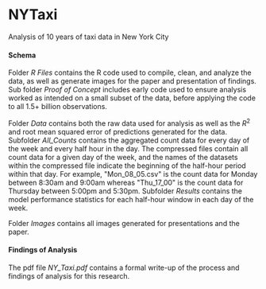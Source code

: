# NYTaxi
Analysis of 10 years of taxi data in New York City

#### Schema

Folder *R Files* contains the R code used to compile, clean, and analyze the data, as well as generate images for the paper and presentation of findings. Sub folder *Proof of Concept* includes early code used to ensure analysis worked as intended on a small subset of the data, before applying the code to all 1.5+ billion observations.

Folder *Data* contains both the raw data used for analysis as well as the $R^2$ and root mean squared error of predictions generated for the data. Subfolder *All_Counts* contains the aggregated count data for every day of the week and every half hour in the day. The compressed files contain all count data for a given day of the week, and the names of the datasets within the compressed file indicate the beginning of the half-hour period within that day. For example, "Mon_08_05.csv" is the count data for Monday between 8:30am and 9:00am whereas "Thu_17_00" is the count data for Thursday between 5:00pm and 5:30pm. Subfolder *Results* contains the model performance statistics for each half-hour window in each day of the week.

Folder *Images* contains all images generated for presentations and the paper.

#### Findings of Analysis

The pdf file *NY_Taxi.pdf* contains a formal write-up of the process and findings of analysis for this research. 
